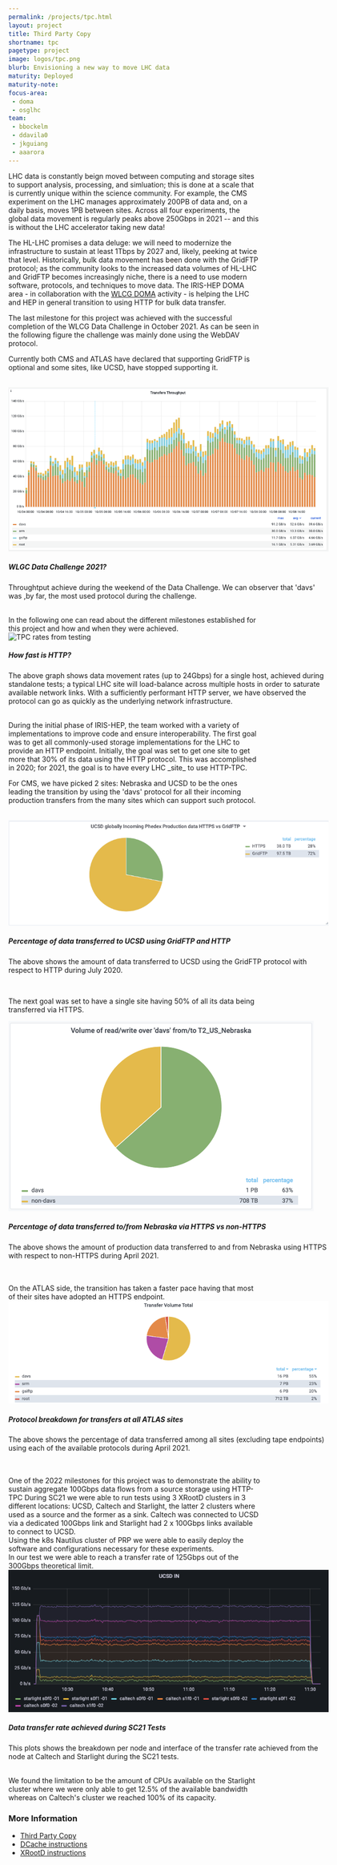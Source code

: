 ```yaml
---
permalink: /projects/tpc.html
layout: project
title: Third Party Copy
shortname: tpc
pagetype: project
image: logos/tpc.png
blurb: Envisioning a new way to move LHC data
maturity: Deployed
maturity-note:
focus-area:
 - doma
 - osglhc
team:
 - bbockelm
 - ddavila0
 - jkguiang
 - aaarora
---
```


LHC data is constantly beign moved between computing and storage sites
to support analysis, processing, and simluation; this is done at a scale
that is currently unique within the science community.  For example, the
CMS experiment on the LHC manages approximately 200PB of data and, on a
daily basis, moves 1PB between sites.  Across all four experiments, the global
data movement is regularly peaks above 250Gbps in 2021 -- and this is without
the LHC accelerator taking new data!

The HL-LHC promises a data deluge: we will need to modernize the infrastructure
to sustain at least 1Tbps by 2027 and, likely, peeking at twice that
level.
Historically, bulk data movement has been done with the GridFTP protocol; as the community looks
to the increased data volumes of HL-LHC and GridFTP becomes increasingly
niche, there is a need to use modern software, protocols, and techniques
to move data.  The IRIS-HEP DOMA area - in collaboration with the [WLCG DOMA](https://twiki.cern.ch/twiki/bin/view/LCG/ThirdPartyCopy)
activity - is helping the LHC and HEP in general transition to using HTTP for bulk data transfer.


The last milestone for this project was achieved with the successful completion of the WLCG Data Challenge in October 2021.
As can be seen in the following figure the challenge was mainly done using the WebDAV protocol.

Currently both CMS and ATLAS have declared that supporting GridFTP is optional and some sites, like UCSD, have stopped supporting it.

<br>
<div class="card" style="width: 40rem; margin: auto">
  <img class="card-img-top" style="object-fit: contain"  src="/assets/images/tpc-data-challenge-2021.png" alt="WLCG Data Challenge 2021">
  <div class="card-body">
   <h5 class="card-title">WLGC Data Challenge 2021?</h5>
   <p class="card-text"> Throughtput achieve during the weekend of the Data Challenge. We can observer that 'davs' was
   ,by far, the most used protocol during the challenge.
   </p>
  </div>
</div>

<br>
In the following one can read about the different milestones established for this project and how and when they were achieved.

<br>
<div class="card" style="width: 40rem; margin: auto">
  <img class="card-img-top" style="object-fit: contain"  src="/assets/images/tpc-over-http.png" alt="TPC rates from testing">
  <div class="card-body">
   <h5 class="card-title">How fast is HTTP?</h5>
   <p class="card-text">The above graph shows data movement rates (up to 24Gbps) for a single host, achieved during
   standalone tests; a typical LHC site will load-balance across multiple hosts in order to saturate
   available network links.  With a sufficiently performant HTTP server, we have
   observed the protocol can go as quickly as the underlying network infrastructure.
   </p>
  </div>
</div>

<br>
During the initial phase of IRIS-HEP, the team worked with a variety of
implementations to improve code and ensure interoperability.  The first goal
was to get all commonly-used storage implementations for the LHC to provide
an HTTP endpoint.  Initially, the goal was set to get one
site to get more that 30% of its data using the HTTP protocol.  This was
accomplished in 2020; for 2021, the goal is to have every LHC _site_ to use
HTTP-TPC.

For CMS, we have picked 2 sites: Nebraska and UCSD to be the ones leading the transition by
using the 'davs' protocol for all their incoming production transfers from the many sites which
can support such protocol.

<br>
<div class="card" style="width: 40rem; margin: auto">
  <img class="card-img-top" style="object-fit: contain"  src="/assets/images/gftp-vs-http.png" alt="GridFTP vs HTTP">
  <div class="card-body">
   <h5 class="card-title">Percentage of data transferred to UCSD using GridFTP and HTTP</h5>
   <p class="card-text">The above shows the amount of data transferred to UCSD
    using the GridFTP protocol with respect to HTTP during July 2020.
   </p>
  </div>
</div>
<br>

The next goal was set to have a single site having 50% of all its data being transferred via HTTPS.
<br>
<div class="card" style="width: 40rem; margin: auto">
  <img class="card-img-top" style="object-fit: contain"  src="/assets/images/tpc-nebraska-davs.png" alt="HTTPS vs non-HTTPS">
  <div class="card-body">
   <h5 class="card-title">Percentage of data transferred to/from Nebraska via HTTPS vs non-HTTPS</h5>
   <p class="card-text">The above shows the amount of production data transferred to and from Nebraska
    using HTTPS with respect to non-HTTPS during April 2021.
   </p>
  </div>
</div>
<br>

<br>
On the ATLAS side, the transition has taken a faster pace having that most of their sites have adopted an HTTPS endpoint.

<br>
<div class="card" style="width: 40rem; margin: auto">
  <img class="card-img-top" style="object-fit: contain"  src="/assets/images/tpc-atlas-breakdown_042021.png" alt="Atlas protocol breakdown">
  <div class="card-body">
   <h5 class="card-title">Protocol breakdown for transfers at all ATLAS sites </h5>
   <p class="card-text">The above shows the percentage of data transferred among all sites (excluding tape endpoints) using each of the available protocols during April 2021.
   </p>
  </div>
</div>

<br>
<br>
One of the 2022 milestones for this project was to demonstrate the ability to
sustain aggregate 100Gbps data flows from a source storage using HTTP-TPC
During SC21 we were able to run tests using 3 XRootD clusters in 3 different
locations: UCSD, Caltech and Starlight, the latter 2 clusters where used as a
source and the former as a sink. Caltech was connected to UCSD via a dedicated
100Gbps link and Starlight had 2 x 100Gbps links available to connect to UCSD.
<br>
Using the k8s Nautilus cluster of PRP we were able to easily deploy the software
and configurations necessary for these experiments.<br>
In our test we were able to reach a transfer rate of 125Gbps out of the 300Gbps
theoretical limit.
<br>

<div class="card" style="width: 40rem; margin: auto">
  <img class="card-img-top" style="object-fit: contain"
       src="/assets/images/tpc-500gbps-tests.png" alt="SC21 Tests">
  <div class="card-body">
   <h5 class="card-title">Data transfer rate achieved during SC21 Tests </h5>
   <p class="card-text">This plots shows the breakdown per node and interface
      of the transfer rate achieved from the node at Caltech and Starlight
      during the SC21 tests.
   </p>
  </div>
</div>

<br>
We found the limitation to be the amount of CPUs available on
the Starlight cluster where we were only able to get 12.5% of the available bandwidth
whereas on Caltech's cluster we reached 100% of its capacity.
<br>

<h3>More Information</h3>

 * [Third Party Copy](https://twiki.cern.ch/twiki/bin/view/LCG/ThirdPartyCopy)
 * [DCache instructions](https://twiki.cern.ch/twiki/bin/view/LCG/DCacheConfig)
 * [XRootD instructions](https://twiki.cern.ch/twiki/bin/view/Main/XRootDoverHTTP)
